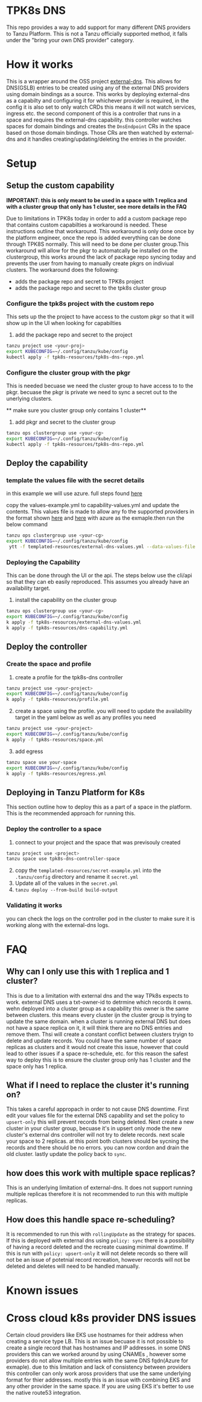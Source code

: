 # TPK8s DNS

This repo provides a way to add support for many different DNS providers to Tanzu Platform. This is not a Tanzu officially supported method, it falls under the "bring your own DNS provider" category. 



# How it works

This is a wrapper around the OSS project [external-dns](https://github.com/kubernetes-sigs/external-dns/). This allows for DNS(GSLB) entries to be created using any of the external DNS providers using domain bindings as a source. This works by deploying external-dns as a capabilty and configuring it for whichever provider is required, in the config it is also set to only watch CRDs this means it will not watch services, ingress etc. the second component of this is a controller that runs in a space and requires the external-dns capability. this controller watches spaces for domain bindings and creates the `DnsEndpoint` CRs in the space based on those domain bindings. Those CRs are then watched by external-dns and it handles creating/updating/deleting the entries in the provider.

# Setup

## Setup the custom capability

**IMPORTANT: this is only meant to be used in a space with 1 replica and with a cluster group that only has 1 cluster, see more details in the FAQ**

Due to limitations in TPK8s today in order to add a custom package repo that contains custom capabilties a workaround is needed. These instructions outline that workaround. This workaround is only done once by the platform engineer, once the repo is added everything can be done through TPK8S normally. This will need to be done per cluster group.This workaround will allow for the pkgr to automatcally be installed on the clustergroup, this works around the lack of package repo syncing today and prevents the user from having to manually create pkgrs on indiviual clusters. The workaround does the following:

* adds the package repo and secret to TPK8s project
* adds the package repo and secret to the tpk8s cluster group

### Configure the tpk8s project with the custom repo

This sets up the the project to have access to the custom pkgr so that it will show up in the UI when looking for capabilties

1. add the package repo and secret to the project
```bash
tanzu project use <your-proj>
export KUBECONFIG=~/.config/tanzu/kube/config
kubectl apply -f tpk8s-resources/tpk8s-dns-repo.yml

```

### Configure the cluster group with the pkgr

This is needed becuase we need the cluster group to have access to to the pkgr. becuase the pkgr is private we need to sync a secret out to the unerlying clusters.

** make sure you cluster group only contains 1 cluster**

1. add pkgr and secret to the cluster group

```bash
tanzu ops clustergroup use <your-cg>
export KUBECONFIG=~/.config/tanzu/kube/config
kubectl apply -f tpk8s-resources/tpk8s-dns-repo.yml

```

## Deploy the capability

### template the values file with the secret details

in this example we will use azure. full steps found [here](https://github.com/kubernetes-sigs/external-dns/blob/master/docs/tutorials/azure.md#service-principal)

copy the values-example.yml to capability-values.yml and update the contents. This values file is made to allow any fo the supported providers in the format shown [here](https://github.com/bitnami/charts/blob/main/bitnami/external-dns/values.yaml) and [here](https://github.com/bitnami/charts/blob/main/bitnami/external-dns/values.yaml#L302) with azure as the exmaple.then run the below command

```bash
tanzu ops clustergroup use <your-cg>
export KUBECONFIG=~/.config/tanzu/kube/config
 ytt -f templated-resources/external-dns-values.yml --data-values-file capability-values.yml  | kubectl apply -f- 
```

### Deploying the Capability

This can be done through the UI or the api. The steps below use the cli/api so that they can eb easily reproduced. This assumes you already have an availability target.

1. install the capability on the cluster group

```bash
tanzu ops clustergroup use <your-cg>
export KUBECONFIG=~/.config/tanzu/kube/config
k apply -f tpk8s-resources/external-dns-values.yml
k apply -f tpk8s-resources/dns-capability.yml
```


## Deploy the controller

### Create the space and profile

1. create a profile for the tpk8s-dns controller

```bash
tanzu project use <your-project>
export KUBECONFIG=~/.config/tanzu/kube/config
k apply -f tpk8s-resources/profile.yml
```

2. create a space using the profile. you will need to update the availability target in the yaml below as well as any profiles you need
```bash
tanzu project use <your-project>
export KUBECONFIG=~/.config/tanzu/kube/config
k apply -f tpk8s-resources/space.yml
```
3. add egress
```bash
tanzu space use your-space
export KUBECONFIG=~/.config/tanzu/kube/config
k apply -f tpk8s-resources/egress.yml
```


## Deploying in Tanzu Platform for K8s

This section outline how to deploy this as a part of a space in the platform. This is the recommended approach for running this.

###  Deploy the controller to a space


1. connect to your project and the space that was previsouly created
```bash
tanzu project use <project>
tanzu space use tpk8s-dns-controller-space
```
2. copy the `templated-resources/secret-example.yml` into the `.tanzu/config` directory and rename it `secret.yml`
3. Update all of the values in the `secret.yml` 
4. `tanzu deploy --from-build build-output`

### Validating it works

you can check the logs on the controller pod in the cluster to make sure it is working along with the external-dns logs.

# FAQ

## Why can I only use this with 1 replica and 1 cluster?

This is due to a limitation with external dns and the way TPk8s expects to work. external DNS uses a txt-owner-id to detrmine which records it owns. wehn deployed into a cluster group as a capability this owner is the same between clusters. this means every cluster ijn the cluster group is trying to update the same domain. when a cluster is running external DNS but does not have a space replica on it, it will think there are no DNS entries and remove them. Thsi will create a constant conflict between clusters tryign to delete and update records. You could have the same number of space replicas as clusters and it would not create this issue, however that could lead to other issues if a space re-schedule, etc. for this reason the safest way to deploy this is to ensure the cluster group only has 1 cluster and the space only has 1 replica.

## What if I need to replace the cluster it's running on?

This takes a careful appropach in order to not cause DNS downtime. First edit your values file for the external DNS capability and set the policy to `upsert-only` this will prevent records from being deleted. Next create a new cluster in your cluster group, becuase it's in upsert only mode the new cluster's external dns controller will not try to delete records. next scale your space to 2 replicas. at this point both clusters should be sycning the records and there should be no errors. you can now cordon and drain the old cluster. lastly update the policy back to `sync`.

## how does this work with multiple space replicas?

This is an underlying limitation of external-dns. It does not support running multiple replicas therefore it is not recommended to run this with multiple replicas.

## How does this handle space re-scheduling?

It is recommended to run this with `rollingUpdate` as the strategy for spaces. If this is deployed with external dns using `policy: sync` there is a possibility of having a record deleted and the recreate cuasing minimal downtime. If this is run with `policy: upsert-only` it will not delete records so there will not be an issue of potetnial record recreation, however records will not be deleted and deletes will need to be handled manually. 



# Known issues

# Cross cloud k8s provider DNS issues

Certain cloud providers like EKS use hostnames for their address when creating a service type LB. This is an issue becuase it is not possible to create a single record that has hostnames and IP addresses. in some DNS providers this can we worked around by using CNAMEs , however some providers do not allow multiple entries with the same DNS fqdn(Azure for exmaple). due to this limitation and lack of consistency between providers this controller can only work aross providers that use the same underlying format for thier addresses. mostly this is an issue with combining EKS and any other provider in the same space. If you are using EKS it's better to use the native route53 integration.